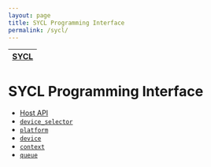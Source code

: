 ```yaml
---
layout: page
title: SYCL Programming Interface
permalink: /sycl/
---
```


| [SYCL][sycl] |
|--------------|

# SYCL Programming Interface

* [Host API][sycl-host]
 * [`device_selector`][sycl-host-device-selector]
 * [`platform`][sycl-host-platform]
 * [`device`][sycl-host-device]
 * [`context`][sycl-host-context]
 * [`queue`][sycl-host-queue]

[sycl]: sycl
[sycl-host]: sycl/host
[sycl-host-device-selector]: sycl/host/device_selector
[sycl-host-platform]: sycl/host/platform
[sycl-host-device]: sycl/host/device
[sycl-host-context]: sycl/host/context
[sycl-host-queue]: sycl/host/queue